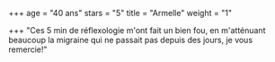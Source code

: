 +++
age = "40 ans"
stars = "5"
title = "Armelle"
weight = "1"

+++
"Ces 5 min de réflexologie m'ont fait un bien fou, en m'atténuant beaucoup la migraine qui ne passait pas depuis des jours, je vous remercie!"